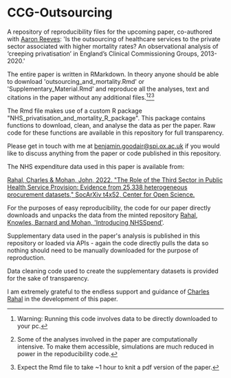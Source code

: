 # CCG-Outsourcing
A repository of reproducibility files for the upcoming paper, co-authored with [Aaron Reeves](https://aaronreeves.org/): 'Is the outsourcing of healthcare services to the private sector associated with higher mortality rates? An observational analysis of ‘creeping privatisation’ in England’s Clinical Commissioning Groups, 2013-2020.'

The entire paper is written in RMarkdown. In theory anyone should be able to download 'outsourcing_and_mortality.Rmd' or 'Supplementary_Material.Rmd' and reproduce all the analyses, text and citations in the paper without any additional files.[^1][^2][^3]

The Rmd file makes use of a custom R package "NHS_privatisation_and_mortality_R_package". This package contains functions to download, clean, and analyse the data as per the paper. Raw code for these functions are available in this repository for full transparency.

Please get in touch with me at benjamin.goodair@spi.ox.ac.uk if you would like to discuss anything from the paper or code published in this repository.

The NHS expenditure data used in this paper is available from:

[Rahal, Charles & Mohan, John, 2022. "The Role of the Third Sector in Public Health Service Provision: Evidence from 25,338 heterogeneous procurement datasets," SocArXiv t4x52, Center for Open Science.](https://ideas.repec.org/p/osf/socarx/t4x52.html)

For the purposes of easy reproducibility, the code for our paper directly downloads and unpacks the data from the minted repository [Rahal, Knowles, Barnard and Mohan, 'Introducing NHSSpend'](https://zenodo.org/record/5054717).

Supplementary data used in the paper's analysis is published in this repository or loaded via APIs - again the code directly pulls the data so nothing should need to be manually downloaded for the purpose of reproduction.

Data cleaning code used to create the supplementary datasets is provided for the sake of transparency.

I am extremely grateful to the endless support and guidance of [Charles Rahal](https://crahal.github.io/) in the development of this paper.




[^1]: Warning: Running this code involves data to be directly downloaded to your pc. 
[^2]: Some of the analyses involved in the paper are computationally intensive. To make them accessible, simulations are much reduced in power in the repoducibility code. 
[^3]: Expect the Rmd file to take ~1 hour to knit a pdf version of the paper.

